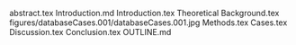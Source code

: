 abstract.tex
Introduction.md
Introduction.tex
Theoretical Background.tex
figures/databaseCases.001/databaseCases.001.jpg
Methods.tex
Cases.tex
Discussion.tex
Conclusion.tex
OUTLINE.md